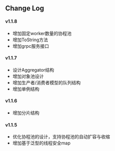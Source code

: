 ## Change Log

#### v1.1.8
- 增加固定worker数量的协程池
- 增加ToString方法
- 增加grpc服务接口


#### v1.1.7
- 设计Aggregator结构
- 增加对象池设计
- 增加生产者/消费者模型的队列结构
- 增加单例结构

#### v1.1.6
- 增加分片结构
#### v1.1.5
- 优化协程池的设计，支持协程池的自动扩容与收缩
- 增加基于泛型的线程安全map